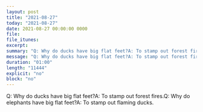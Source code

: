```yaml
---
layout: post
title: "2021-08-27"
today: "2021-08-27"
date: 2021-08-27 00:00:00 0000
file:
file_itunes:
excerpt:
summary: "Q: Why do ducks have big flat feet?A: To stamp out forest fires.Q: Why do elephants have big flat feet?A: To stamp out flaming ducks."
message: "Q: Why do ducks have big flat feet?A: To stamp out forest fires.Q: Why do elephants have big flat feet?A: To stamp out flaming ducks."
duration: "01:00"
length: "11444"
explicit: "no"
block: "no"
---
```

Q: Why do ducks have big flat feet?A: To stamp out forest fires.Q: Why do elephants have big flat feet?A: To stamp out flaming ducks.

